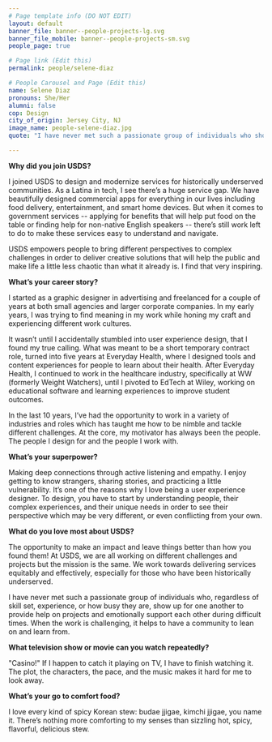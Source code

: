 ```yaml
---
# Page template info (DO NOT EDIT)
layout: default
banner_file: banner--people-projects-lg.svg
banner_file_mobile: banner--people-projects-sm.svg
people_page: true

# Page link (Edit this)
permalink: people/selene-diaz

# People Carousel and Page (Edit this)
name: Selene Diaz
pronouns: She/Her
alumni: false
cop: Design
city_of_origin: Jersey City, NJ
image_name: people-selene-diaz.jpg
quote: "I have never met such a passionate group of individuals who show up for one another to provide help on projects and emotionally support each other during difficult times."

---
```


**Why did you join USDS?**

I joined USDS to design and modernize services for historically underserved communities. As a Latina in tech, I see there’s a huge service gap. We have beautifully designed commercial apps for everything in our lives including food delivery, entertainment, and smart home devices. But when it comes to government services -- applying for benefits that will help put food on the table or finding help for non-native English speakers -- there’s still work left to do to make these services easy to understand and navigate.

USDS empowers people to bring different perspectives to complex challenges in order to deliver creative solutions that will help the public and make life a little less chaotic than what it already is. I find that very inspiring.

**What’s your career story?**

I started as a graphic designer in advertising and freelanced for a couple of years at both small agencies and larger corporate companies. In my early years, I was trying to find meaning in my work while honing my craft and experiencing different work cultures.

It wasn’t until I accidentally stumbled into user experience design, that I found my true calling. What was meant to be a short temporary contract role, turned into five years at Everyday Health, where I designed tools and content experiences for people to learn about their health. After Everyday Health, I continued to work in the healthcare industry, specifically at WW (formerly Weight Watchers), until I pivoted to EdTech at Wiley, working on educational software and learning experiences to improve student outcomes.

In the last 10 years, I’ve had the opportunity to work in a variety of industries and roles which has taught me how to be nimble and tackle different challenges. At the core, my motivator has always been the people. The people I design for and the people I work with.

**What’s your superpower?**

Making deep connections through active listening and empathy. I enjoy getting to know strangers, sharing stories, and practicing a little vulnerability. It’s one of the reasons why I love being a user experience designer. To design, you have to start by understanding people, their complex experiences, and their unique needs in order to see their perspective which may be very different, or even conflicting from your own.

**What do you love most about USDS?**

The opportunity to make an impact and leave things better than how you found them! At USDS, we are all working on different challenges and projects but the mission is the same. We work towards delivering services equitably and effectively, especially for those who have been historically underserved.

I have never met such a passionate group of individuals who, regardless of skill set, experience, or how busy they are, show up for one another to provide help on projects and emotionally support each other during difficult times. When the work is challenging, it helps to have a community to lean on and learn from.

**What television show or movie can you watch repeatedly?**

"Casino!" If I happen to catch it playing on TV, I have to finish watching it. The plot, the characters, the pace, and the music makes it hard for me to look away.

**What’s your go to comfort food?**

I love every kind of spicy Korean stew: budae jjigae, kimchi jjigae, you name it. There’s nothing more comforting to my senses than sizzling hot, spicy, flavorful, delicious stew.
